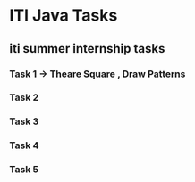 # ITI Java Tasks

## iti summer internship tasks

### Task 1  -> Theare Square , Draw Patterns

### Task 2

### Task 3

### Task 4

### Task 5
